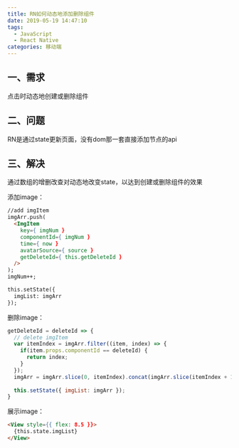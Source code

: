 ```yaml
---
title: RN如何动态地添加删除组件
date: 2019-05-19 14:47:10
tags: 
  - JavaScript 
  - React Native
categories: 移动端
---
```

## 一、需求 

点击时动态地创建或删除组件

## 二、问题

RN是通过state更新页面，没有dom那一套直接添加节点的api

## 三、解决

通过数组的增删改查对动态地改变state，以达到创建或删除组件的效果

添加image：

``` html
//add imgItem
imgArr.push(
  <ImgItem 
    key={ imgNum } 
    componentId={ imgNum } 
    time={ now } 
    avatarSource={ source } 
    getDeleteId={ this.getDeleteId }
  />
);
imgNum++;

this.setState({
  imgList: imgArr 
});
```

删除image：
``` js
getDeleteId = deleteId => {
  // delete imgItem
  var itemIndex = imgArr.filter((item, index) => {
    if(item.props.componentId == deleteId) {
      return index;
    } 
  });
  imgArr = imgArr.slice(0, itemIndex).concat(imgArr.slice(itemIndex + 1));
  
  this.setState({ imgList: imgArr });
}  
```

展示image：
``` html
<View style={{ flex: 8.5 }}>
  {this.state.imgList}
</View>
```